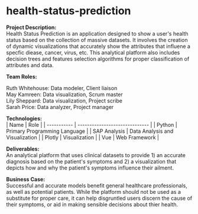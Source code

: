 # health-status-prediction

**Project Description:**<br/>
Health Status Prediction is an application designed to show a user's health status based on the collection of massive datasets. It involves the creation of dynamic visualizations that accurately show the attributes that influene a specfic diease, cancer, virus, etc. This analytical platform also includes decision trees and features selection algorithms for proper classification of attributes and data.
  
**Team Roles:**<br/>

Ruth Whitehouse: Data modeler, Client liaison<br/>
May Kamreen: Data visualization, Scrum master<br/>
Lily Sheppard: Data visualization, Project scribe<br/>
Sarah Price: Data analyzer, Project manager<br/>

**Technologies:**<br/>
| Name      | Role                                          |
| -----------    | ------------------------------           |
| Python         | Primary Programming Language             |
| SAP Analysis   | Data Analysis and Visualization          |
| Plotly         |  Visualization                           |
| Vue            |  Web Framework                           |

**Deliverables:**<br/>
An analytical platform that uses clinical datasets to provide 1) an accurate diagnosis based on the patient's symptoms and 2) a visualization that depicts how and why the patient's symptoms influence their ailment.

**Business Case:**<br/>
Successful and accurate models benefit general healthcare professionals, as well as potential patients. While the platform should not be used as a substitute for proper care, it can help disgruntled users discern the cause of their symptoms, or aid in making sensible decisions about thier health.
